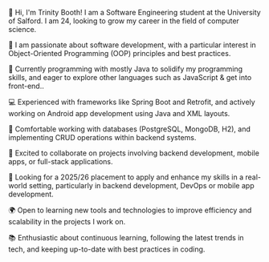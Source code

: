 👋 Hi, I'm Trinity Booth!
I am a Software Engineering student at the University of Salford. I am 24, looking to grow my career in the field of computer science.

👀 I am passionate about software development, with a particular interest in Object-Oriented Programming (OOP) principles and best practices.

🌱 Currently programming with mostly Java to solidify my programming skills, and eager to explore other languages such as JavaScript & get into front-end..

💻 Experienced with frameworks like Spring Boot and Retrofit, and actively working on Android app development using Java and XML layouts.

🔧 Comfortable working with databases (PostgreSQL, MongoDB, H2), and implementing CRUD operations within backend systems.

🚀 Excited to collaborate on projects involving backend development, mobile apps, or full-stack applications.

🎯 Looking for a 2025/26 placement to apply and enhance my skills in a real-world setting, particularly in backend development, DevOps or mobile app development.

🌍 Open to learning new tools and technologies to improve efficiency and scalability in the projects I work on.

📚 Enthusiastic about continuous learning, following the latest trends in tech, and keeping up-to-date with best practices in coding.
